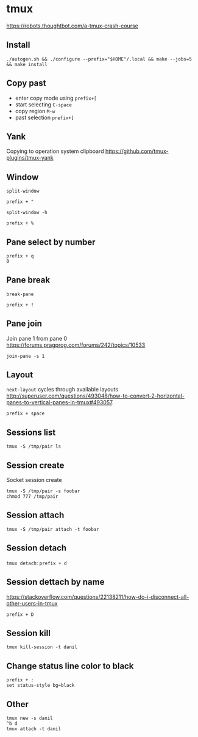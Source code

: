 # tmux

https://robots.thoughtbot.com/a-tmux-crash-course

## Install

    ./autogen.sh && ./configure --prefix="$HOME"/.local && make --jobs=5 && make install

## Copy past

* enter copy mode using `prefix+[`
* start selecting `C-space`
* copy region `M-w`
* past selection `prefix+]`

## Yank

Copying to operation system clipboard https://github.com/tmux-plugins/tmux-yank

## Window

`split-window`

    prefix + "

`split-window -h`

    prefix + %

## Pane select by number

    prefix + q
    0

## Pane break

`break-pane`

    prefix + !

## Pane join

Join pane 1 from pane 0 <https://forums.pragprog.com/forums/242/topics/10533>

    join-pane -s 1

## Layout

`next-layout` cycles through available layouts
<http://superuser.com/questions/493048/how-to-convert-2-horizontal-panes-to-vertical-panes-in-tmux#493057>.

    prefix + space

## Sessions list

    tmux -S /tmp/pair ls

## Session create

Socket session create

    tmux -S /tmp/pair -s foobar
    chmod 777 /tmp/pair

## Session attach

    tmux -S /tmp/pair attach -t foobar

## Session detach

`tmux detach`: `prefix + d`

## Session dettach by name

<https://stackoverflow.com/questions/22138211/how-do-i-disconnect-all-other-users-in-tmux>

    prefix + D

## Session kill

    tmux kill-session -t danil

## Change status line color to black

    prefix + :
    set status-style bg=black

## Other

    tmux new -s danil
    ^b d
    tmux attach -t danil
